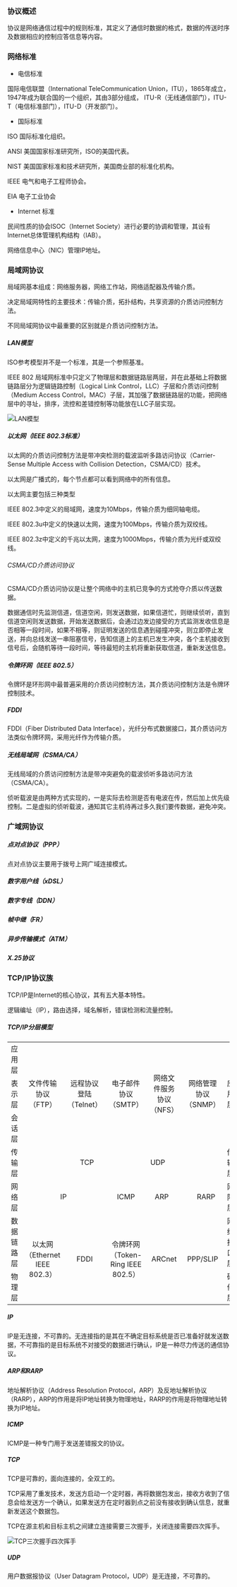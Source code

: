 ### 协议概述

协议是网络通信过程中的规则标准，其定义了通信时数据的格式，数据的传送时序及数据相应的控制应答信息等内容。

### 网络标准

* 电信标准

国际电信联盟（International TeleCommunication Union，ITU），1865年成立，1947年成为联合国的一个组织，其由3部分组成，
ITU-R（无线通信部门），ITU-T（电信标准部门），ITU-D（开发部门）。

* 国际标准

ISO 国际标准化组织。

ANSI 美国国家标准研究所，ISO的美国代表。

NIST 美国国家标准和技术研究所，美国商业部的标准化机构。

IEEE 电气和电子工程师协会。

EIA 电子工业协会

* Internet 标准

民间性质的协会ISOC（Internet Society）进行必要的协调和管理，其设有Internet总体管理机构结构（IAB）。

网络信息中心（NIC）管理IP地址。

### 局域网协议

局域网基本组成：网络服务器，网络工作站，网络适配器及传输介质。

决定局域网特性的主要技术：传输介质，拓扑结构，共享资源的介质访问控制方法。

不同局域网协议中最重要的区别就是介质访问控制方法。

##### LAN模型

ISO参考模型并不是一个标准，其是一个参照基准。

IEEE 802 局域网标准中只定义了物理层和数据链路层两层，并在此基础上将数据链路层分为逻辑链路控制（Logical Link Control，LLC）子层和介质访问控制（Medium Access Control，MAC）子层，其加强了数据链路层的功能，把网络层中的寻址，排序，流控和差错控制等功能放在LLC子层实现。

<img src="./image/LAN模型.png" alt="LAN模型"/>

##### 以太网（IEEE 802.3标准）

以太网的介质访问控制方法是带冲突检测的载波监听多路访问协议（Carrier-Sense Multiple Access with Collision Detection，CSMA/CD）技术。

以太网是广播式的，每个节点都可以看到网络中的所有信息。

以太网主要包括三种类型

IEEE 802.3中定义的局域网，速度为10Mbps，传输介质为细同轴电缆。

IEEE 802.3u中定义的快速以太网，速度为100Mbps，传输介质为双绞线。

IEEE 802.3z中定义的千兆以太网，速度为1000Mbps，传输介质为光纤或双绞线。

###### CSMA/CD介质访问协议

CSMA/CD介质访问协议是让整个网络中的主机已竞争的方式抢夺介质以传送数据。

数据通信时先监测信道，信道空闲，则发送数据，如果信道忙，则继续侦听，直到信道空闲则发送数据，开始发送数据后，会通过边发边接受的方式监测发收信息是否相等一段时间，如果不相等，则证明发送的信息遇到碰撞冲突，则立即停止发送，并向总线发送一串阻塞信号，告知信道上的主机已发生冲突，各个主机接收到信号后，会随机等待一段时间，等待最短的主机将重新获取信道，重新发送信息。

##### 令牌环网（IEEE 802.5）

令牌环是环形网中最普遍采用的介质访问控制方法，其介质访问控制方法是令牌环控制技术。

##### FDDI

FDDI（Fiber Distributed Data Interface），光纤分布式数据接口，其介质访问方法类似令牌环网，采用光纤作为传输介质。

##### 无线局域网（CSMA/CA）

无线局域的介质访问控制方法是带冲突避免的载波侦听多路访问方法（CSMA/CA）。

侦听载波是由两种方式实现的，一是实际去检测是否有电波在传，然后加上优先级控制。二是虚拟的侦听载波，通知其它主机待再过多久我们要传数据，避免冲突。

### 广域网协议

##### 点对点协议（PPP）

点对点协议主要用于拨号上网广域连接模式。

##### 数字用户线（xDSL）

##### 数字专线（DDN）

##### 帧中继（FR）

##### 异步传输模式（ATM）

##### X.25协议

### TCP/IP协议族

TCP/IP是Internet的核心协议，其有五大基本特性。

逻辑编址（IP），路由选择，域名解析，错误检测和流量控制。

##### TCP/IP分层模型

<table>
    <tr align = "center">
    	<td>应用层</td>
        <td rowspan = "3">文件传输协议（FTP）</td>
        <td rowspan = "3">远程协议登陆（Telnet）</td>
        <td rowspan = "3">电子邮件协议（SMTP）</td>
        <td rowspan = "3">网络文件服务协议（NFS）</td>
        <td rowspan = "3">网络管理协议（SNMP）</td>
        <td rowspan = "3">应用层</td>
    </tr>
    <tr align = "center">
    	<td>表示层</td>
    </tr>
    <tr align = "center">
    	<td>会话层</td>
    </tr>
    <tr align = "center">
    	<td>传输层</td>
        <td colspan = "5">TCP&emsp;&emsp;&emsp;&emsp;&emsp;&emsp;&emsp;&emsp;UDP</td>
        <td>传输层</td>
    </tr>
    <tr align = "center">
    	<td>网络层</td>
        <td colspan = "2">IP</td>
        <td>ICMP</td>
        <td colspan = "2">ARP&emsp;&emsp;&emsp;&emsp;RARP</td>
        <td>网际层</td>
    </tr>
    <tr align = "center">
    	<td>数据链路层</td>
        <td rowspan = "2">以太网（Ethernet IEEE 802.3）</td>
        <td rowspan = "2">FDDI</td>
        <td rowspan = "2">令牌环网（Token-Ring IEEE 802.5）</td>
        <td rowspan = "2">ARCnet</td>
        <td rowspan = "2">PPP/SLIP</td>
        <td>网络接口层</td>
    </tr>
    <tr align = "center">
    	<td>物理层</td>
        <td>硬件层</td>
    </tr>
</table>

##### IP

IP是无连接，不可靠的。无连接指的是其在不确定目标系统是否已准备好就发送数据，不可靠指的是目标系统不对接受的数据进行确认，IP是一种尽力传送的通信协议。

##### ARP和RARP

地址解析协议（Address Resolution Protocol，ARP）及反地址解析协议（RARP），ARP的作用是将IP地址转换为物理地址，RARP的作用是将物理地址转换为IP地址。

##### ICMP

ICMP是一种专门用于发送差错报文的协议。

##### TCP

TCP是可靠的，面向连接的，全双工的。

TCP采用了重发技术，发送方启动一个定时器，再将数据包发出，接收方收到了信息会给发送方一个确认，如果发送方在定时器到点之前没有接收到确认信息，就重新发送这个数据包。

TCP在源主机和目标主机之间建立连接需要三次握手，关闭连接需要四次挥手。

<img src="./image/TCP三次握手四次挥手.png" alt="TCP三次握手四次挥手"/>

##### UDP

用户数据报协议（User Datagram Protocol，UDP）是无连接，不可靠的。